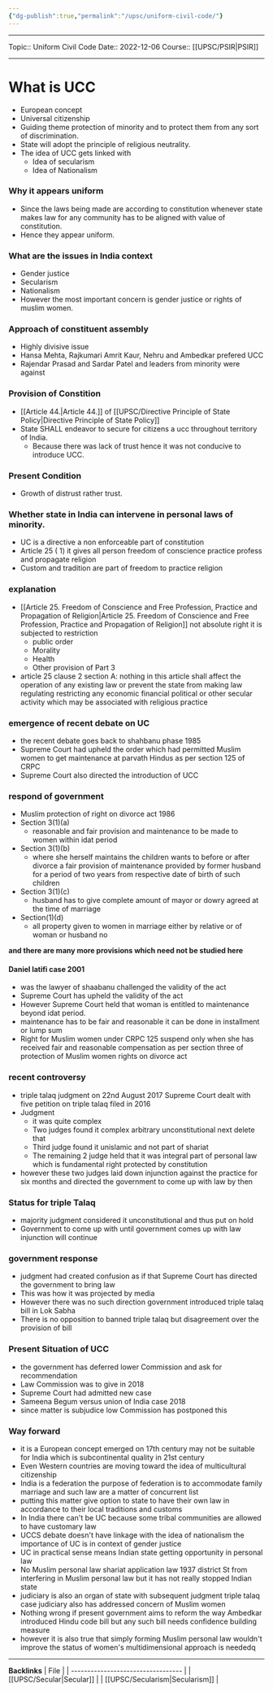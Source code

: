 ```yaml
---
{"dg-publish":true,"permalink":"/upsc/uniform-civil-code/"}
---
```


----
Topic:: Uniform Civil Code
Date:: 2022-12-06
Course:: [[UPSC/PSIR\|PSIR]] 

----
# What is UCC 
- European concept 
- Universal citizenship 
- Guiding theme protection of minority and to protect them from any sort of discrimination.
- State will adopt the principle of religious neutrality. 
- The idea of UCC gets linked with 
	- Idea of secularism 
	- Idea of Nationalism 

### Why it appears uniform 
- Since the laws being made are according to constitution whenever state makes law for any community has to be aligned with value of constitution. 
- Hence they appear uniform. 

### What are the issues in India context 
- Gender justice
- Secularism 
- Nationalism 
- However the most important concern is gender justice or rights of muslim women. 

### Approach of constituent assembly 
- Highly divisive issue 
- Hansa Mehta, Rajkumari Amrit Kaur, Nehru and Ambedkar prefered UCC 
- Rajendar Prasad and Sardar Patel and leaders from minority were against 

### Provision of Constition 
- [[Article 44.\|Article 44.]] of [[UPSC/Directive Principle of State Policy\|Directive Principle of State Policy]] 
- State SHALL endeavor to secure for citizens a ucc throughout territory of India. 
	- Because there was lack of trust hence it was not conducive to introduce UCC. 

### Present Condition 
- Growth of distrust rather trust. 

### Whether state in India can intervene in personal laws of minority. 
- UC is a directive a non enforceable part of constitution
- Article 25 ( 1) it gives all person freedom of conscience practice profess and propagate religion
- Custom and tradition are part of freedom to practice religion

### explanation
- [[Article 25. Freedom of Conscience and Free Profession, Practice and Propagation of Religion\|Article 25. Freedom of Conscience and Free Profession, Practice and Propagation of Religion]] not absolute right it is subjected to restriction
	- public order
	- Morality
	- Health
	- Other provision of Part 3
- article 25 clause 2 section A: nothing in this article shall affect the operation of any existing law or prevent the state from making law regulating restricting any economic financial political or other secular activity which may be associated with religious practice

### emergence of recent debate on UC
- the recent debate goes back to shahbanu phase 1985
- Supreme Court had upheld the order which had permitted Muslim women to get maintenance at parvath Hindus as per section 125 of CRPC 
- Supreme Court also directed the introduction of UCC
### respond of government
- Muslim protection of right on divorce act 1986
- Section 3(1)(a)
	- reasonable and fair provision and maintenance to be made to women within idat period
- Section 3(1)(b)
	- where she herself maintains the children wants to before or after divorce a fair provision of maintenance provided by former husband for a period of two years from respective date of birth of such children
- Section 3(1)(c)
	- husband has to give complete amount of mayor or dowry agreed at the time of marriage
- Section(1)(d)
	- all property given to women in marriage either by relative or of woman or husband no

**and there are many more provisions which need not be studied here**

#### Daniel latifi case 2001
- was the lawyer of shaabanu challenged the validity of the act
- Supreme Court has upheld the validity of the act
- However Supreme Court held that woman is entitled to maintenance beyond idat period.
- maintenance has to be fair and reasonable it can be done in installment or lump sum
- Right for Muslim women under CRPC 125 suspend only when she has received fair and reasonable compensation as per section three of protection of Muslim women rights on divorce act 

### recent controversy

- triple talaq judgment on 22nd August 2017 Supreme Court dealt with five petition on triple talaq filed in 2016
- Judgment
	- it was quite complex
	- Two judges found it complex arbitrary unconstitutional next delete that
	- Third judge found it unislamic and not part of shariat
	- The remaining 2 judge held that it was integral part of personal law which is fundamental right protected by constitution
- however these two judges laid down injunction against the practice for six months and directed the government to come up with law by then

### Status for triple Talaq 
- majority judgment considered it unconstitutional and thus put on hold
- Government to come up with until government comes up with law injunction will continue
### government response
- judgment had created confusion as if that Supreme Court has directed the government to bring law
- This was how it was projected by media 
- However there was no such direction government introduced triple talaq bill in Lok Sabha
- There is no opposition to banned triple talaq but disagreement over the provision of bill

### Present Situation of UCC 
- the government has deferred lower Commission and ask for recommendation
- Law Commission was to give in 2018
- Supreme Court had admitted new case
- Sameena Begum versus union of India case 2018
- since matter is subjudice low Commission has postponed this

### Way forward 
- it is a European concept emerged on 17th century may not be suitable for India which is subcontinental quality in 21st century
- Even Western countries are moving toward the idea of multicultural citizenship
- India is a federation the purpose of federation is to accommodate family marriage and such law are a matter of concurrent  list
- putting this matter give option to state to have their own law in accordance to their local traditions and customs
- In India there can't be UC because some tribal communities are allowed to have customary law
- UCCS debate doesn't have linkage with the idea of nationalism the importance of UC is in context of gender justice
- UC in practical sense means Indian state getting opportunity in personal law
- No Muslim personal law shariat application law 1937 district St from interfering in Muslim personal law but it has not really stopped Indian state
- judiciary is also an organ of state with subsequent judgment triple talaq case judiciary also has addressed concern of Muslim women
- Nothing wrong if present government aims to reform the way Ambedkar introduced Hindu code bill but any such bill needs confidence building measure
- however it is also true that simply forming Muslim personal law wouldn't improve the status of women's multidimensional approach is neededq





---
**Backlinks**
| File                               |
| ---------------------------------- |
| [[UPSC/Secular\|Secular]]       |
| [[UPSC/Secularism\|Secularism]] |



